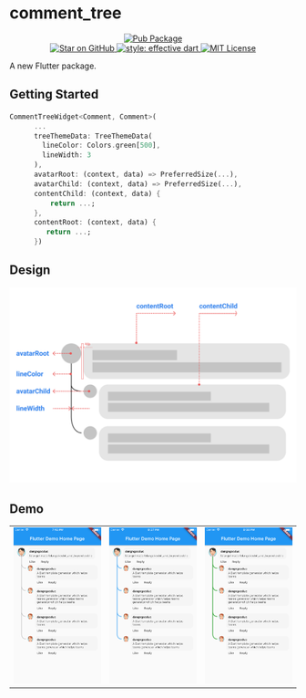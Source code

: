 # comment_tree
<p align="center">

  <a href="https://pub.dartlang.org/packages/comment_tree">
    <img alt="Pub Package" src="https://img.shields.io/pub/v/fl_paging.svg">
  </a>
  <br/>
  <a href="https://github.com/dangngocduc/comment_tree">
    <img src="https://img.shields.io/github/stars/dangngocduc/comment_tree.svg?style=flat&logo=github&colorB=deeppink&label=stars" alt="Star on GitHub">
  </a>
  <a href="https://github.com/tenhobi/effective_dart">
    <img alt="style: effective dart" src="https://img.shields.io/badge/style-effective_dart-40c4ff.svg">
  </a>
  <a href="https://opensource.org/licenses/MIT">
    <img alt="MIT License" src="https://img.shields.io/badge/License-MIT-blue.svg">
  </a>
</p>

A new Flutter package.

## Getting Started
```dart
CommentTreeWidget<Comment, Comment>(
      ...
      treeThemeData: TreeThemeData(
        lineColor: Colors.green[500],
        lineWidth: 3
      ),
      avatarRoot: (context, data) => PreferredSize(...),
      avatarChild: (context, data) => PreferredSize(...),
      contentChild: (context, data) {
          return ...;
      },
      contentRoot: (context, data) {
         return ...;
      })
```
## Design

![](demo/GUI.png)

## Demo
|                             |                             |                             |
|:----------------------------|:----------------------------|:----------------------------|
| ![](demo/screen_demo.png)   | ![](demo/screen_demo_1.png) | ![](demo/screen_demo_2.png) |
